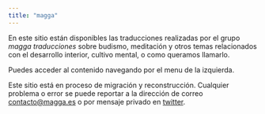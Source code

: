 ```yaml
---
title: "magga"
---
```



En este sitio están disponibles las traducciones realizadas por el grupo *magga traducciones* sobre budismo, meditación y otros temas relacionados con el desarrollo interior, cultivo mental, o como queramos llamarlo.  

Puedes acceder al contenido navegando por el menu de la izquierda.  

Este sitio está en proceso de migración y reconstrucción. Cualquier problema o error se puede reportar a la dirección de correo <contacto@magga.es> o por mensaje privado en [twitter](http://twitter.com/magga_es).  

